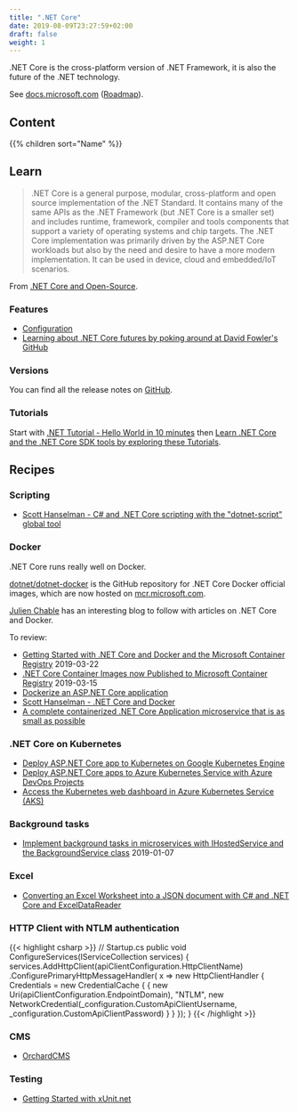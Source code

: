 ```yaml
---
title: ".NET Core"
date: 2019-08-09T23:27:59+02:00
draft: false
weight: 1
---
```


.NET Core is the cross-platform version of .NET Framework, it is also the future of the .NET technology.

See [docs.microsoft.com](https://docs.microsoft.com/en-us/dotnet/core/) ([Roadmap](https://github.com/dotnet/core/blob/master/roadmap.md#upcoming-ship-dates)).

## Content

{{% children sort="Name" %}}

## Learn

> .NET Core is a general purpose, modular, cross-platform and open source implementation of the .NET Standard. It contains many of the same APIs as the .NET Framework (but .NET Core is a smaller set) and includes runtime, framework, compiler and tools components that support a variety of operating systems and chip targets. The .NET Core implementation was primarily driven by the ASP.NET Core workloads but also by the need and desire to have a more modern implementation. It can be used in device, cloud and embedded/IoT scenarios.

From [.NET Core and Open-Source](https://docs.microsoft.com/en-us/dotnet/framework/get-started/net-core-and-open-source).

### Features

- [Configuration](https://docs.microsoft.com/en-us/aspnet/core/fundamentals/configuration)
- [Learning about .NET Core futures by poking around at David Fowler's GitHub](https://www.hanselman.com/blog/LearningAboutNETCoreFuturesByPokingAroundAtDavidFowlersGitHub.aspx)

### Versions

You can find all the release notes on [GitHub](https://github.com/dotnet/core/tree/master/release-notes).

### Tutorials

Start with [.NET Tutorial - Hello World in 10 minutes](https://dotnet.microsoft.com/learn/dotnet/hello-world-tutorial/intro) then [Learn .NET Core and the .NET Core SDK tools by exploring these Tutorials](https://docs.microsoft.com/en-us/dotnet/core/tutorials/).

## Recipes

### Scripting

- [Scott Hanselman - C# and .NET Core scripting with the "dotnet-script" global tool](https://www.hanselman.com/blog/CAndNETCoreScriptingWithTheDotnetscriptGlobalTool.aspx)

### Docker

.NET Core runs really well on Docker.

[dotnet/dotnet-docker](https://github.com/dotnet/dotnet-docker) is the GitHub repository for .NET Core Docker official images, which are now hosted on [mcr.microsoft.com](https://azure.microsoft.com/en-us/services/container-registry/).

[Julien Chable](http://julien.chable.net/) has an interesting blog to follow with articles on .NET Core and Docker.

To review:

- [Getting Started with .NET Core and Docker and the Microsoft Container Registry](https://www.hanselman.com/blog/GettingStartedWithNETCoreAndDockerAndTheMicrosoftContainerRegistry.aspx) 2019-03-22
- [.NET Core Container Images now Published to Microsoft Container Registry](https://devblogs.microsoft.com/dotnet/net-core-container-images-now-published-to-microsoft-container-registry/) 2019-03-15
- [Dockerize an ASP.NET Core application](https://docs.docker.com/engine/examples/dotnetcore/)
- [Scott Hanselman - .NET Core and Docker](https://www.hanselman.com/blog/NETCoreAndDocker.aspx)
- [A complete containerized .NET Core Application microservice that is as small as possible](https://www.hanselman.com/blog/ACompleteContainerizedNETCoreApplicationMicroserviceThatIsAsSmallAsPossible.aspx)

### .NET Core on Kubernetes

- [Deploy ASP.NET Core app to Kubernetes on Google Kubernetes Engine](https://codelabs.developers.google.com/codelabs/cloud-kubernetes-aspnetcore/#0)
- [Deploy ASP.NET Core apps to Azure Kubernetes Service with Azure DevOps Projects](https://docs.microsoft.com/en-us/azure/devops-project/azure-devops-project-aks)
- [Access the Kubernetes web dashboard in Azure Kubernetes Service (AKS)](https://docs.microsoft.com/en-gb/azure/aks/kubernetes-dashboard)

### Background tasks

- [Implement background tasks in microservices with IHostedService and the BackgroundService class](https://docs.microsoft.com/en-us/dotnet/standard/microservices-architecture/multi-container-microservice-net-applications/background-tasks-with-ihostedservice) 2019-01-07

### Excel

- [Converting an Excel Worksheet into a JSON document with C# and .NET Core and ExcelDataReader](https://www.hanselman.com/blog/ConvertingAnExcelWorksheetIntoAJSONDocumentWithCAndNETCoreAndExcelDataReader.aspx)

### HTTP Client with NTLM authentication

{{< highlight csharp >}}
// Startup.cs
public void ConfigureServices(IServiceCollection services)
{
    services.AddHttpClient(apiClientConfiguration.HttpClientName)
        .ConfigurePrimaryHttpMessageHandler(
            x => new HttpClientHandler
            {
                Credentials = new CredentialCache {
                {
                  new Uri(apiClientConfiguration.EndpointDomain), "NTLM", new NetworkCredential(_configuration.CustomApiClientUsername, _configuration.CustomApiClientPassword)
                }
            }
        });
}
{{< /highlight >}}

### CMS

- [OrchardCMS](https://github.com/OrchardCMS/OrchardCore)

### Testing

- [Getting Started with xUnit.net](https://xunit.net/docs/getting-started/netcore/cmdline)
